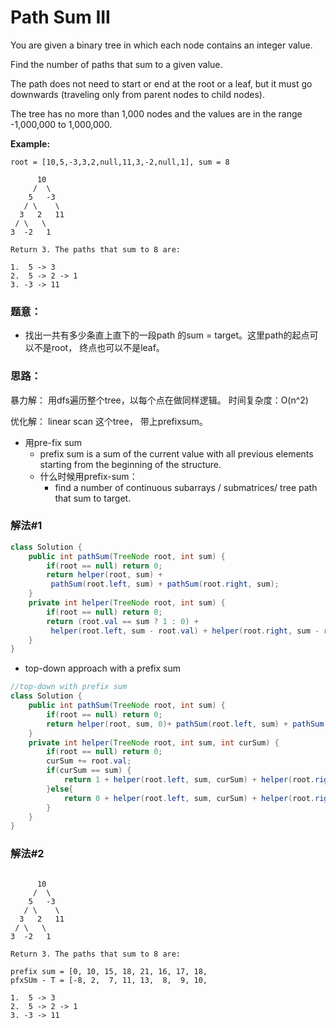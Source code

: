 # Path Sum III

You are given a binary tree in which each node contains an integer value.

Find the number of paths that sum to a given value.

The path does not need to start or end at the root or a leaf, but it must go downwards \(traveling only from parent nodes to child nodes\).

The tree has no more than 1,000 nodes and the values are in the range -1,000,000 to 1,000,000.

**Example:**

```text
root = [10,5,-3,3,2,null,11,3,-2,null,1], sum = 8

      10
     /  \
    5   -3
   / \    \
  3   2   11
 / \   \
3  -2   1

Return 3. The paths that sum to 8 are:

1.  5 -> 3
2.  5 -> 2 -> 1
3. -3 -> 11
```

### 题意：

* 找出一共有多少条直上直下的一段path 的sum = target。这里path的起点可以不是root， 终点也可以不是leaf。

### 思路：

暴力解： 用dfs遍历整个tree，以每个点在做同样逻辑。 时间复杂度：O\(n^2\)

优化解： linear scan 这个tree， 带上prefixsum。 

* 用pre-fix sum 
  * prefix sum is a sum of the current value with all previous elements starting from the beginning of the structure.
  * 什么时候用prefix-sum： 
    * find a number of continuous subarrays / submatrices/ tree path that sum to target.

### 解法\#1

```java
class Solution {
    public int pathSum(TreeNode root, int sum) {
        if(root == null) return 0;
        return helper(root, sum) +
         pathSum(root.left, sum) + pathSum(root.right, sum);
    }
    private int helper(TreeNode root, int sum) {
        if(root == null) return 0;
        return (root.val == sum ? 1 : 0) +
         helper(root.left, sum - root.val) + helper(root.right, sum - root.val);
    }
}
```

* top-down approach with a prefix sum

```java
//top-down with prefix sum
class Solution {
    public int pathSum(TreeNode root, int sum) {
        if(root == null) return 0;
        return helper(root, sum, 0)+ pathSum(root.left, sum) + pathSum(root.right, sum);
    }
    private int helper(TreeNode root, int sum, int curSum) {
        if(root == null) return 0;
        curSum += root.val;
        if(curSum == sum) {
            return 1 + helper(root.left, sum, curSum) + helper(root.right, sum, curSum);
        }else{
            return 0 + helper(root.left, sum, curSum) + helper(root.right, sum, curSum);
        }
    }
}
```

### 解法\#2



```text

      10
     /  \
    5   -3
   / \    \
  3   2   11
 / \   \
3  -2   1

Return 3. The paths that sum to 8 are:

prefix sum = [0, 10, 15, 18, 21, 16, 17, 18, 
pfxSUm - T = [-8, 2,  7, 11, 13,  8,  9, 10,

1.  5 -> 3
2.  5 -> 2 -> 1
3. -3 -> 11
```



